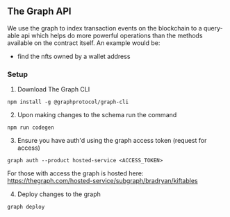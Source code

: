 ## The Graph API

We use the graph to index transaction events on the blockchain to a query-able api which helps do more powerful operations than the methods available on the contract itself. An example would be:

- find the nfts owned by a wallet address

### Setup

1. Download The Graph CLI

`npm install -g @graphprotocol/graph-cli`

2. Upon making changes to the schema run the command

`npm run codegen`

3. Ensure you have auth'd using the graph access token (request for access)

`graph auth --product hosted-service <ACCESS_TOKEN>`

For those with access the graph is hosted here:
https://thegraph.com/hosted-service/subgraph/bradryan/kiftables

4. Deploy changes to the graph

`graph deploy`
